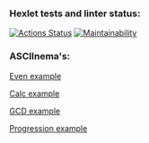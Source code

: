 ### Hexlet tests and linter status:
[![Actions Status](https://github.com/exicc/java-project-61/workflows/hexlet-check/badge.svg)](https://github.com/exicc/java-project-61/actions)
[![Maintainability](https://api.codeclimate.com/v1/badges/f4ed57ac46ee52dc4dde/maintainability)](https://codeclimate.com/github/exicc/java-project-61/maintainability)

### ASCIInema's:

[Even example](https://asciinema.org/a/SqS2ZcIUyWcAEGku1F9bTW4G5)

[Calc example](https://asciinema.org/a/LRWfJM2H5iHtPWDKTNaFadE2q)

[GCD example](https://asciinema.org/a/UFIUgwCDiOM6lJrz1HtQmNQWd)

[Progression example](https://asciinema.org/a/RvWMsXA2CGmZum0UVLJZT1Y1F)
